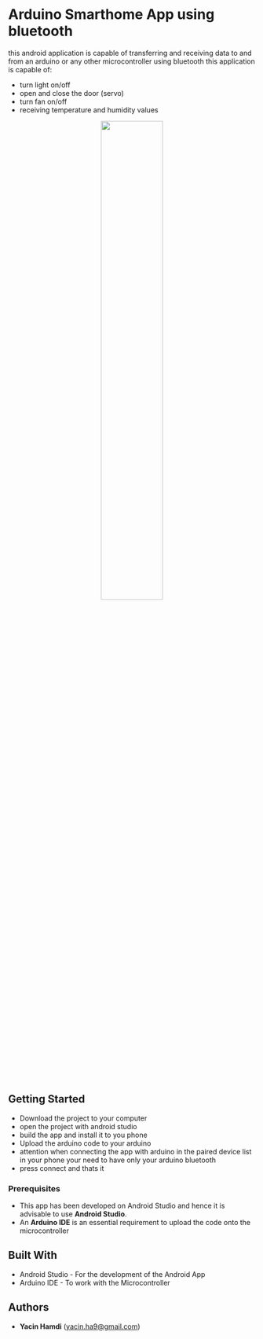 # Arduino Smarthome App using bluetooth

this android application is capable of transferring and receiving data to and from an 
arduino or any other microcontroller using bluetooth
this application is capable of:
- turn light on/off
- open and close the door (servo)
- turn fan on/off
- receiving temperature and humidity values
<p align="center">
<img src="https://user-images.githubusercontent.com/117452150/206690123-79277f25-da82-4528-9c5c-2c609efc7862.png"
width=50% height=50%>
</p>

## Getting Started

* Download the project to your computer
* open the project with android studio
* build the app and install it to you phone
* Upload the arduino code to your arduino 
* attention when connecting the app with arduino in the paired device list in your phone 
	your need to have only your arduino bluetooth
* press connect and thats it




### Prerequisites

* This app has been developed on Android Studio and hence it is advisable to use **Android Studio**.
* An **Arduino IDE** is an essential requirement to upload the code onto the microcontroller


## Built With

* Android Studio - For the development of the Android App
* Arduino IDE - To work with the Microcontroller


## Authors

* **Yacin Hamdi** (yacin.ha9@gmail.com)
